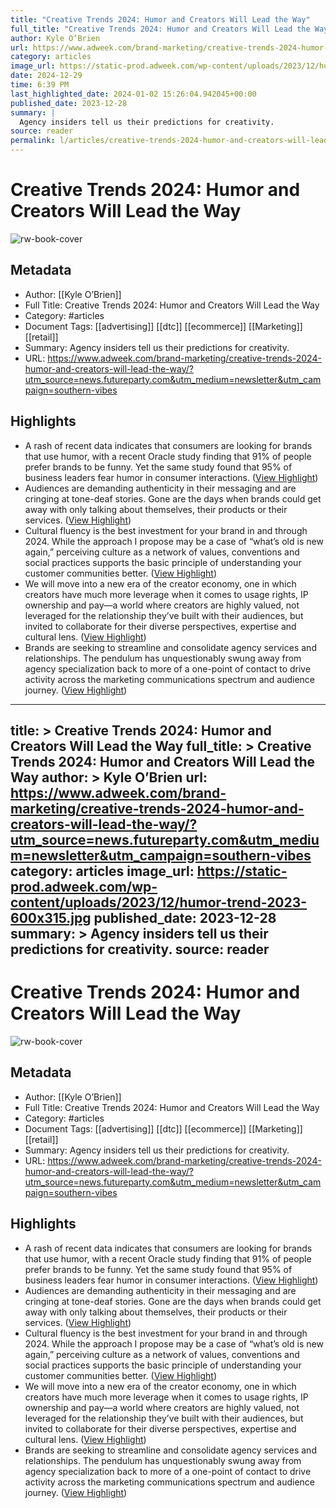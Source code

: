 ```yaml
---
title: "Creative Trends 2024: Humor and Creators Will Lead the Way"
full_title: "Creative Trends 2024: Humor and Creators Will Lead the Way"
author: Kyle O’Brien
url: https://www.adweek.com/brand-marketing/creative-trends-2024-humor-and-creators-will-lead-the-way/?utm_source=news.futureparty.com&utm_medium=newsletter&utm_campaign=southern-vibes
category: articles
image_url: https://static-prod.adweek.com/wp-content/uploads/2023/12/humor-trend-2023-600x315.jpg
date: 2024-12-29
time: 6:39 PM
last_highlighted_date: 2024-01-02 15:26:04.942045+00:00
published_date: 2023-12-28
summary: |
  Agency insiders tell us their predictions for creativity.
source: reader
permalink: l/articles/creative-trends-2024-humor-and-creators-will-lead-the-way
---
```

# Creative Trends 2024: Humor and Creators Will Lead the Way

![rw-book-cover](https://static-prod.adweek.com/wp-content/uploads/2023/12/humor-trend-2023-600x315.jpg)

## Metadata
- Author: [[Kyle O’Brien]]
- Full Title: Creative Trends 2024: Humor and Creators Will Lead the Way
- Category: #articles
- Document Tags: [[advertising]] [[dtc]] [[ecommerce]] [[Marketing]] [[retail]] 
- Summary: Agency insiders tell us their predictions for creativity.
- URL: https://www.adweek.com/brand-marketing/creative-trends-2024-humor-and-creators-will-lead-the-way/?utm_source=news.futureparty.com&utm_medium=newsletter&utm_campaign=southern-vibes

## Highlights
- A rash of recent data indicates that consumers are looking for brands that use humor, with a recent Oracle study finding that 91% of people prefer brands to be funny. Yet the same study found that 95% of business leaders fear humor in consumer interactions. ([View Highlight](https://read.readwise.io/read/01hk5caw8dxytd6x3405necz1s))
- Audiences are demanding authenticity in their messaging and are cringing at tone-deaf stories. Gone are the days when brands could get away with only talking about themselves, their products or their services. ([View Highlight](https://read.readwise.io/read/01hk5cdabpvmfdbjf647jsr2ph))
- Cultural fluency is the best investment for your brand in and through 2024. While the approach I propose may be a case of “what’s old is new again,” perceiving culture as a network of values, conventions and social practices supports the basic principle of understanding your customer communities better. ([View Highlight](https://read.readwise.io/read/01hk5cea31h017amr3gkp76x9h))
- We will move into a new era of the creator economy, one in which creators have much more leverage when it comes to usage rights, IP ownership and pay—a world where creators are highly valued, not leveraged for the relationship they’ve built with their audiences, but invited to collaborate for their diverse perspectives, expertise and cultural lens. ([View Highlight](https://read.readwise.io/read/01hk5cf2tmbds1axrt94ndksv8))
- Brands are seeking to streamline and consolidate agency services and relationships. The pendulum has unquestionably swung away from agency specialization back to more of a one-point of contact to drive activity across the marketing communications spectrum and audience journey. ([View Highlight](https://read.readwise.io/read/01hk5cg76wsksj94fwt3hqj31a))


---
title: >
  Creative Trends 2024: Humor and Creators Will Lead the Way
full_title: >
  Creative Trends 2024: Humor and Creators Will Lead the Way
author: >
  Kyle O’Brien
url: https://www.adweek.com/brand-marketing/creative-trends-2024-humor-and-creators-will-lead-the-way/?utm_source=news.futureparty.com&utm_medium=newsletter&utm_campaign=southern-vibes
category: articles
image_url: https://static-prod.adweek.com/wp-content/uploads/2023/12/humor-trend-2023-600x315.jpg
published_date: 2023-12-28
summary: >
  Agency insiders tell us their predictions for creativity.
source: reader
---
# Creative Trends 2024: Humor and Creators Will Lead the Way

![rw-book-cover](https://static-prod.adweek.com/wp-content/uploads/2023/12/humor-trend-2023-600x315.jpg)

## Metadata
- Author: [[Kyle O’Brien]]
- Full Title: Creative Trends 2024: Humor and Creators Will Lead the Way
- Category: #articles
- Document Tags: [[advertising]] [[dtc]] [[ecommerce]] [[Marketing]] [[retail]] 
- Summary: Agency insiders tell us their predictions for creativity.
- URL: https://www.adweek.com/brand-marketing/creative-trends-2024-humor-and-creators-will-lead-the-way/?utm_source=news.futureparty.com&utm_medium=newsletter&utm_campaign=southern-vibes

## Highlights
- A rash of recent data indicates that consumers are looking for brands that use humor, with a recent Oracle study finding that 91% of people prefer brands to be funny. Yet the same study found that 95% of business leaders fear humor in consumer interactions. ([View Highlight](https://read.readwise.io/read/01hk5caw8dxytd6x3405necz1s))
- Audiences are demanding authenticity in their messaging and are cringing at tone-deaf stories. Gone are the days when brands could get away with only talking about themselves, their products or their services. ([View Highlight](https://read.readwise.io/read/01hk5cdabpvmfdbjf647jsr2ph))
- Cultural fluency is the best investment for your brand in and through 2024. While the approach I propose may be a case of “what’s old is new again,” perceiving culture as a network of values, conventions and social practices supports the basic principle of understanding your customer communities better. ([View Highlight](https://read.readwise.io/read/01hk5cea31h017amr3gkp76x9h))
- We will move into a new era of the creator economy, one in which creators have much more leverage when it comes to usage rights, IP ownership and pay—a world where creators are highly valued, not leveraged for the relationship they’ve built with their audiences, but invited to collaborate for their diverse perspectives, expertise and cultural lens. ([View Highlight](https://read.readwise.io/read/01hk5cf2tmbds1axrt94ndksv8))
- Brands are seeking to streamline and consolidate agency services and relationships. The pendulum has unquestionably swung away from agency specialization back to more of a one-point of contact to drive activity across the marketing communications spectrum and audience journey. ([View Highlight](https://read.readwise.io/read/01hk5cg76wsksj94fwt3hqj31a))


